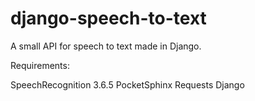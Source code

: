 # django-speech-to-text
A small API for speech to text made in Django.

Requirements:

  SpeechRecognition 3.6.5
  PocketSphinx
  Requests
  Django
